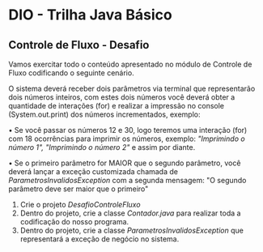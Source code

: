 # DIO - Trilha Java Básico

## Controle de Fluxo - Desafio
Vamos exercitar todo o conteúdo apresentado no módulo de Controle de Fluxo codificando o seguinte cenário.

O sistema deverá receber dois parâmetros via terminal que representarão dois números inteiros, com estes dois números você deverá obter a quantidade de interações (for) e realizar a impressão no console (System.out.print) dos números incrementados, exemplo:

• Se você passar os números 12 e 30, logo teremos uma interação (for) com 18 ocorrências para imprimir os números, exemplo: *"Imprimindo o número 1", "Imprimindo o número 2"* e assim por diante.

• Se o primeiro parâmetro for MAIOR que o segundo parâmetro, você deverá lançar a exceção customizada chamada de *ParametrosInvalidosException* com a segunda mensagem: "O segundo parâmetro deve ser maior que o primeiro"

1. Crie o projeto *DesafioControleFluxo*
2. Dentro do projeto, crie a classe *Contador.java* para realizar toda a codificação do nosso programa.
3. Dentro do projeto, crie a classe *ParametrosInvalidosException* que representará a exceção de negócio no sistema.
